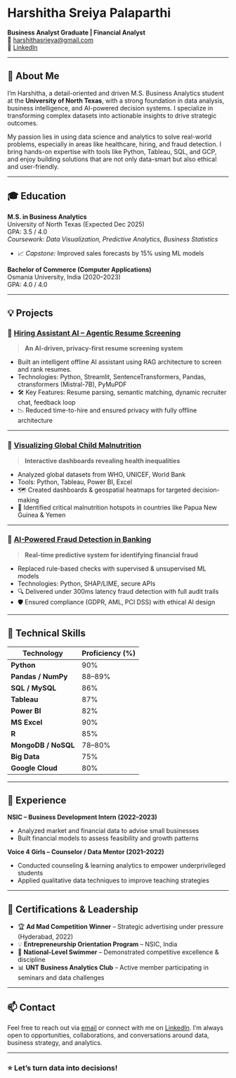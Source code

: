 # Harshitha Sreiya Palaparthi

**Business Analyst Graduate | Financial Analyst**  
📧 harshithasrieya@gmail.com  
🔗 [LinkedIn](https://www.linkedin.com/in/harshitha-sreiya-palaparthi-4434b4340)

---

## 👋 About Me

I’m Harshitha, a detail-oriented and driven M.S. Business Analytics student at the **University of North Texas**, with a strong foundation in data analysis, business intelligence, and AI-powered decision systems. I specialize in transforming complex datasets into actionable insights to drive strategic outcomes.

My passion lies in using data science and analytics to solve real-world problems, especially in areas like healthcare, hiring, and fraud detection. I bring hands-on expertise with tools like Python, Tableau, SQL, and GCP, and enjoy building solutions that are not only data-smart but also ethical and user-friendly.

---

## 🎓 Education

**M.S. in Business Analytics**  
University of North Texas (Expected Dec 2025)  
GPA: 3.5 / 4.0  
_Coursework: Data Visualization, Predictive Analytics, Business Statistics_  
- 📈 *Capstone:* Improved sales forecasts by 15% using ML models

**Bachelor of Commerce (Computer Applications)**  
Osmania University, India (2020–2023)  
GPA: 4.0 / 4.0

---

## 💡 Projects

### 📌 [Hiring Assistant AI – Agentic Resume Screening](#)
> **An AI-driven, privacy-first resume screening system**

- Built an intelligent offline AI assistant using RAG architecture to screen and rank resumes.
- Technologies: Python, Streamlit, SentenceTransformers, Pandas, ctransformers (Mistral-7B), PyMuPDF
- 🛠 Key Features: Resume parsing, semantic matching, dynamic recruiter chat, feedback loop
- 📉 Reduced time-to-hire and ensured privacy with fully offline architecture

---

### 📌 [Visualizing Global Child Malnutrition](#)
> **Interactive dashboards revealing health inequalities**

- Analyzed global datasets from WHO, UNICEF, World Bank
- Tools: Python, Tableau, Power BI, Excel
- 🗺 Created dashboards & geospatial heatmaps for targeted decision-making
- 🏥 Identified critical malnutrition hotspots in countries like Papua New Guinea & Yemen

---

### 📌 [AI-Powered Fraud Detection in Banking](#)
> **Real-time predictive system for identifying financial fraud**

- Replaced rule-based checks with supervised & unsupervised ML models
- Technologies: Python, SHAP/LIME, secure APIs
- 🔍 Delivered under 300ms latency fraud detection with full audit trails
- 🛡 Ensured compliance (GDPR, AML, PCI DSS) with ethical AI design

---

## 🔧 Technical Skills

| Technology        | Proficiency (%) |
|-------------------|-----------------|
| **Python**        | 90%             |
| **Pandas / NumPy**| 88–89%          |
| **SQL / MySQL**   | 86%             |
| **Tableau**       | 87%             |
| **Power BI**      | 82%             |
| **MS Excel**      | 90%             |
| **R**             | 85%             |
| **MongoDB / NoSQL**| 78–80%         |
| **Big Data**      | 75%             |
| **Google Cloud**  | 80%             |

---

## 💼 Experience

**NSIC – Business Development Intern (2022–2023)**  
- Analyzed market and financial data to advise small businesses  
- Built financial models to assess feasibility and growth patterns  

**Voice 4 Girls – Counselor / Data Mentor (2021–2022)**  
- Conducted counseling & learning analytics to empower underprivileged students  
- Applied qualitative data techniques to improve teaching strategies  

---

## 🏅 Certifications & Leadership

- 🏆 **Ad Mad Competition Winner** – Strategic advertising under pressure (Hyderabad, 2022)
- 💡 **Entrepreneurship Orientation Program** – NSIC, India
- 🌊 **National-Level Swimmer** – Demonstrated competitive excellence & discipline
- 📊 **UNT Business Analytics Club** – Active member participating in seminars and data challenges

---

## 📫 Contact

Feel free to reach out via [email](mailto:harshithasrieya@gmail.com) or connect with me on [LinkedIn](https://www.linkedin.com/in/harshitha-sreiya-palaparthi-4434b4340). I’m always open to opportunities, collaborations, and conversations around data, business strategy, and analytics.

---

### ⭐ Let’s turn data into decisions!
